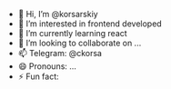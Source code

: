 - 👋 Hi, I’m @korsarskiy
- 👀 I’m interested in frontend developed
- 🌱 I’m currently learning react
- 💞️ I’m looking to collaborate on ...
- 📫 Telegram: @ckorsa
- 😄 Pronouns: ...
- ⚡ Fun fact: 

<!---
korsarskiy/korsarskiy is a ✨ special ✨ repository because its `README.md` (this file) appears on your GitHub profile.
You can click the Preview link to take a look at your changes.
--->
